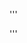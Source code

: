 '''
<?php
show_source("index1.php");
include "flag.php";
if(isset($_GET['a']) and isset($_GET['b'])){
    if($_GET['a']==$_GET['b']){
        echo 'a and b must be different';
    }
    else if (sha1($_GET['a'])===sha1($_GET['b'])){
        echo "$flag";
    }
    else{
     echo 'more thinking';
    }
}
?>
'''
